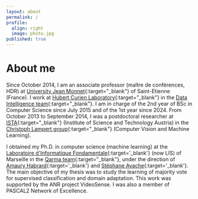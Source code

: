 ```yaml
---
layout: about
permalink: /
profile:
  align: right
  image: photo.jpg
published: true
---
```


# About me

Since October 2014, I am an associate professor (maître de conférences, HDR) at [University Jean Monnet](https://portail.univ-st-etienne.fr){:target="_blank"} of Saint-Etienne (France).
I work at [Hubert Curien Laboratory](http://laboratoirehubertcurien.fr){:target="_blank"} in the [Data Intelligence team](https://laboratoirehubertcurien.univ-st-etienne.fr/en/teams/data-intelligence.html){:target="_blank"}. I am in charge of the 2nd year of BSc in Computer Science since July 2015 and of the 1st year since 2024. From October 2013 to September 2014, I was a postdoctoral researcher at [ISTA](https://ist.ac.at/){:target="_blank"} (Institute of Science and Technology Austria) in the [Christoph Lampert group](http://pub.ist.ac.at/~chl/){:target="_blank"} (Computer Vision and Machine Learning).

I obtained my Ph.D. in computer science (machine learning) at the [Laboratoire d'Informatique Fondamentale](https://www.lis-lab.fr){:target='_blank'} (now LIS) of Marseille in the [Qarma team](https://qarma.lis-lab.fr){:target="_blank"}, under the direction of [Amaury Habrard](https://perso.univ-st-etienne.fr/habrarda/){:target='_blank'} and [Stéphane Ayache](https://stephane-ayache.pedaweb.univ-amu.fr/wordpress/){:target='_blank'}. The main objective of my thesis was to study the learning of majority vote for supervised classification and domain adaptation. This work was supported by the ANR project VideoSense. I was also a member of PASCAL2 Network of Excellence.

